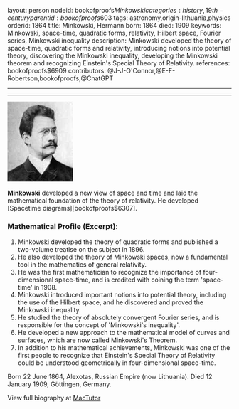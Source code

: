 layout: person
nodeid: bookofproofs$Minkowski
categories: history,19th-century
parentid: bookofproofs$603
tags: astronomy,origin-lithuania,physics
orderid: 1864
title: Minkowski, Hermann
born: 1864
died: 1909
keywords: Minkowski, space-time, quadratic forms, relativity, Hilbert space, Fourier series, Minkowski inequality
description: Minkowski developed the theory of space-time, quadratic forms and relativity, introducing notions into potential theory, discovering the Minkowski inequality, developing the Minkowski theorem and recognizing Einstein's Special Theory of Relativity.
references: bookofproofs$6909
contributors: @J-J-O'Connor,@E-F-Robertson,bookofproofs,@ChatGPT

---



---

![Minkowski.jpg](https://github.com/bookofproofs/bookofproofs.github.io/blob/main/_sources/_assets/images/portraits/Minkowski.jpg?raw=true)

**Minkowski** developed a new view of space and time and laid the mathematical foundation of the theory of relativity. He developed [Spacetime diagrams][bookofproofs$6307].

### Mathematical Profile (Excerpt):
1. Minkowski developed the theory of quadratic forms and published a two-volume treatise on the subject in 1896. 
2. He also developed the theory of Minkowski spaces, now a fundamental tool in the mathematics of general relativity. 
3. He was the first mathematician to recognize the importance of four-dimensional space-time, and is credited with coining the term 'space-time' in 1908. 
4. Minkowski introduced important notions into potential theory, including the use of the Hilbert space, and he discovered and proved the Minkowski inequality. 
5. He studied the theory of absolutely convergent Fourier series, and is responsible for the concept of 'Minkowski's inequality'. 
6. He developed a new approach to the mathematical model of curves and surfaces, which are now called Minkowski's Theorem. 
7. In addition to his mathematical achievements, Minkowski was one of the first people to recognize that Einstein's Special Theory of Relativity could be understood geometrically in four-dimensional space-time.

Born 22 June 1864, Alexotas, Russian Empire (now Lithuania). Died 12 January 1909, Göttingen, Germany.

View full biography at [MacTutor](https://mathshistory.st-andrews.ac.uk/Biographies/Minkowski/)
